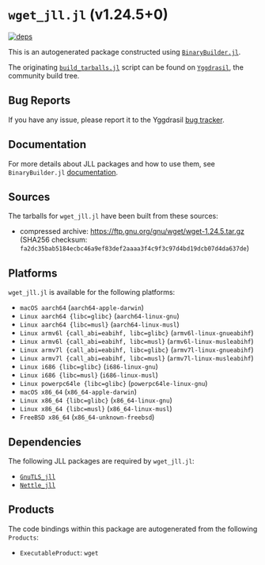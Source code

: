 # `wget_jll.jl` (v1.24.5+0)

[![deps](https://juliahub.com/docs/wget_jll/deps.svg)](https://juliahub.com/ui/Packages/wget_jll/m7Vv8?page=2)

This is an autogenerated package constructed using [`BinaryBuilder.jl`](https://github.com/JuliaPackaging/BinaryBuilder.jl).

The originating [`build_tarballs.jl`](https://github.com/JuliaPackaging/Yggdrasil/blob/c338db82d9a3f46c4623bd617c65ebc3f1116db5/W/wget/build_tarballs.jl) script can be found on [`Yggdrasil`](https://github.com/JuliaPackaging/Yggdrasil/), the community build tree.

## Bug Reports

If you have any issue, please report it to the Yggdrasil [bug tracker](https://github.com/JuliaPackaging/Yggdrasil/issues).

## Documentation

For more details about JLL packages and how to use them, see `BinaryBuilder.jl` [documentation](https://docs.binarybuilder.org/stable/jll/).

## Sources

The tarballs for `wget_jll.jl` have been built from these sources:

* compressed archive: https://ftp.gnu.org/gnu/wget/wget-1.24.5.tar.gz (SHA256 checksum: `fa2dc35bab5184ecbc46a9ef83def2aaaa3f4c9f3c97d4bd19dcb07d4da637de`)

## Platforms

`wget_jll.jl` is available for the following platforms:

* `macOS aarch64` (`aarch64-apple-darwin`)
* `Linux aarch64 {libc=glibc}` (`aarch64-linux-gnu`)
* `Linux aarch64 {libc=musl}` (`aarch64-linux-musl`)
* `Linux armv6l {call_abi=eabihf, libc=glibc}` (`armv6l-linux-gnueabihf`)
* `Linux armv6l {call_abi=eabihf, libc=musl}` (`armv6l-linux-musleabihf`)
* `Linux armv7l {call_abi=eabihf, libc=glibc}` (`armv7l-linux-gnueabihf`)
* `Linux armv7l {call_abi=eabihf, libc=musl}` (`armv7l-linux-musleabihf`)
* `Linux i686 {libc=glibc}` (`i686-linux-gnu`)
* `Linux i686 {libc=musl}` (`i686-linux-musl`)
* `Linux powerpc64le {libc=glibc}` (`powerpc64le-linux-gnu`)
* `macOS x86_64` (`x86_64-apple-darwin`)
* `Linux x86_64 {libc=glibc}` (`x86_64-linux-gnu`)
* `Linux x86_64 {libc=musl}` (`x86_64-linux-musl`)
* `FreeBSD x86_64` (`x86_64-unknown-freebsd`)

## Dependencies

The following JLL packages are required by `wget_jll.jl`:

* [`GnuTLS_jll`](https://github.com/JuliaBinaryWrappers/GnuTLS_jll.jl)
* [`Nettle_jll`](https://github.com/JuliaBinaryWrappers/Nettle_jll.jl)

## Products

The code bindings within this package are autogenerated from the following `Products`:

* `ExecutableProduct`: `wget`
